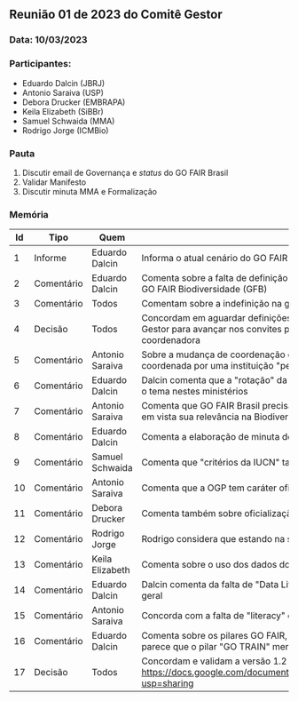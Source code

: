 ## Reunião 01 de 2023 do Comitê Gestor
### Data: 10/03/2023

### Participantes:

* Eduardo Dalcin (JBRJ)
* Antonio Saraiva (USP)
* Debora Drucker (EMBRAPA)
* Keila Elizabeth (SiBBr)
* Samuel Schwaida (MMA)
* Rodrigo Jorge (ICMBio)

### Pauta

1. Discutir email de Governança e _status_ do GO FAIR Brasil
2. Validar Manifesto
3. Discutir minuta MMA e Formalização


### Memória

| Id| Tipo | Quem | {A, I, D, C} |
|---|---|---|---|
| 1 | Informe | Eduardo Dalcin | Informa o atual cenário do GO FAIR Brasil, com a renúncia da atual Coordenação Geral | 
| 2 | Comentário | Eduardo Dalcin | Comenta sobre a falta de definição na gestão institucional no JBRJ - Instituição Coordenadora do GO FAIR Biodiversidade (GFB) | 
| 3 | Comentário | Todos | Comentam sobre a indefinição na gestão em suas instituições | 
| 4 | Decisão | Todos | Concordam em aguardar definições de gestão institucional nas instituições-membro do Conselho Gestor para avançar nos convites para indicação dos nomes e na decisão da instituição coordenadora | 
| 5 | Comentário | Antonio Saraiva | Sobre a mudança de coordenação da GO FAIR Biodiversidade, Saraiva comenta que deve ser coordenada por uma instituição "perene" | 
| 6 | Comentário | Eduardo Dalcin | Dalcin comenta que a "rotação" da coordenação da GFB pelo MMA e MCTI serviriam para fortalecer o tema nestes ministérios | 
| 7 | Comentário | Antonio Saraiva | Comenta que GO FAIR Brasil precisa se desenvolver e se destacar no cenário internacional, tendo em vista sua relevância na Biodiversidade e no Agro | 
| 8 | Comentário | Eduardo Dalcin | Comenta a elaboração de minuta de portaria onde houve questionamento na citação do GO FAIR | 
| 9 | Comentário | Samuel Schwaida | Comenta que "critérios da IUCN" também não possuem  | 
| 10 | Comentário | Antonio Saraiva | Comenta que a OGP tem caráter oficial no Governo Brasileiro | 
| 11 | Comentário | Debora Drucker | Comenta também sobre oficialização através da <a href="https://unesdoc.unesco.org/ark:/48223/pf0000379949_por">Recomendação da UNESCO sobre Ciência Aberta</a> |
| 12 | Comentário | Rodrigo Jorge | Rodrigo considera que estando na seção dos "princípios" a citação ao GO FAIR é válida na portaria | 
| 13 | Comentário | Keila Elizabeth | Comenta sobre o uso dos dados do SiBBr sem critérios | 
| 14 | Comentário | Eduardo Dalcin | Dalcin comenta da falta de "Data Literacy" entre usuários de dados se biodiversidade, de uma forma geral | 
| 15 | Comentário | Antonio Saraiva | Concorda com a falta de "literacy" dois usuários | 
| 16 | Comentário | Eduardo Dalcin | Comenta sobre os pilares GO FAIR, e que, segundo os comentários sobre os usuários dos dados, parece que o pilar "GO TRAIN" merece ser priorizado na rede GFB | 
| 17 | Decisão | Todos | Concordam e validam a versão 1.2 da Carta de Princípios, em https://docs.google.com/document/d/1Tm4wZGIbXEEQ0MZv8LceqfvtHfoGsq73gJh3AykyTFs/edit?usp=sharing | 
